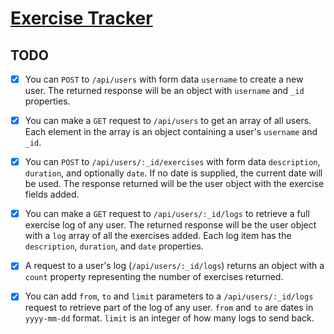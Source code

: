 # [Exercise Tracker](https://www.freecodecamp.org/learn/apis-and-microservices/apis-and-microservices-projects/exercise-tracker)

## TODO

- [x] You can `POST` to `/api/users` with form data `username` to create a new user. The returned response will be an object with `username` and `_id` properties.

- [x] You can make a `GET` request to `/api/users` to get an array of all users. Each element in the array is an object containing a user's `username` and `_id`.

- [x] You can `POST` to `/api/users/:_id/exercises` with form data `description`, `duration`, and optionally `date`. If no date is supplied, the current date will be used. The response returned will be the user object with the exercise fields added.

- [x] You can make a `GET` request to `/api/users/:_id/logs` to retrieve a full exercise log of any user. The returned response will be the user object with a `log` array of all the exercises added. Each log item has the `description`, `duration`, and `date` properties.

- [x] A request to a user's log (`/api/users/:_id/logs`) returns an object with a `count` property representing the number of exercises returned.

- [x] You can add `from`, `to` and `limit` parameters to a `/api/users/:_id/logs` request to retrieve part of the log of any user. `from` and `to` are dates in `yyyy-mm-dd` format. `limit` is an integer of how many logs to send back.